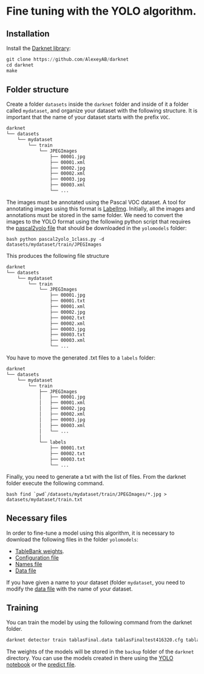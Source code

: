 # Fine tuning with the YOLO algorithm.

## Installation 

Install the [Darknet library](https://pjreddie.com/darknet/yolo/):

```python
git clone https://github.com/AlexeyAB/darknet
cd darknet
make
``` 

## Folder structure

Create a folder ``datasets`` inside the ``darknet`` folder and inside of it a folder called ``mydataset``, and organize your dataset with the following structure. It is important that the name of your dataset starts with the prefix ``VOC``.

```bash
darknet
└── datasets
    └── mydataset
        └── train
            └── JPEGImages
                ├── 00001.jpg
                ├── 00001.xml
                ├── 00002.jpg                
                ├── 00002.xml
                ├── 00003.jpg                                
                ├── 00003.xml
                └── ...
```
The images must be annotated using the Pascal VOC dataset. A tool for annotating images using this format is [LabelImg](https://github.com/tzutalin/labelImg). 
Initially, all the images and annotations must be stored in the same folder. We need to convert the images to the YOLO format using the following python script 
that requires the [pascal2yolo file](../code/yolo/pascal2yolo_1class.py) that should be downloaded in the ``yolomodels`` folder:

``bash
python pascal2yolo_1class.py -d datasets/mydataset/train/JPEGImages 
``

This produces the following file structure
```bash
darknet
└── datasets
    └── mydataset
        └── train
            └── JPEGImages
                ├── 00001.jpg
                ├── 00001.txt
                ├── 00001.xml
                ├── 00002.jpg
                ├── 00002.txt
                ├── 00002.xml
                ├── 00003.jpg                                
                ├── 00003.txt
                ├── 00003.xml
                └── ...
```

You have to move the generated .txt files to a ``labels`` folder:

```bash
darknet
└── datasets
    └── mydataset
        └── train
            ├── JPEGImages
            │   ├── 00001.jpg
            │   ├── 00001.xml
            │   ├── 00002.jpg
            │   ├── 00002.xml
            │   ├── 00003.jpg                                
            │   ├── 00003.xml
            │   └── ...
            │   
            └── labels
                ├── 00001.txt
                ├── 00002.txt
                ├── 00003.txt  
                └── ...
```

Finally, you need to generate a txt with the list of files. From the darknet folder execute the following command.

``bash
find `pwd`/datasets/mydataset/train/JPEGImages/*.jpg > datasets/mydataset/train.txt
``

## Necessary files

In order to fine-tune a model using this algorithm, it is necessary to download the following files in the folder ``yolomodels``:
- [TableBank weights](https://www.dropbox.com/s/jbgosn1t83h1bqi/tablasFinaltrain_10000.weights?dl=1).
- [Configuration file](../code/yolo/tablasFinaltest416320.cfg)
- [Names file](../code/yolo/vocTablas.names)
- [Data file](../code/yolo/tablasFinal.data)

If you have given a name to your dataset (folder ``mydataset``, you need to modify the [data file](../code/yolo/tablasFinal.data) 
with the name of your dataset. 

## Training

You can train the model by using the following command from the darknet folder. 

```bash
darknet detector train tablasFinal.data tablasFinaltest416320.cfg tablasFinaltrain_10000.weights
```

The weights of the models will be stored in the ``backup`` folder of the ``darknet`` directory. 
You can use the models created in there using the [YOLO notebook](https://colab.research.google.com/drive/19x3FL2vUjF0as6CKrYKmjrqsiiUTjkw6)
or the [predict file](./code/yolo/predict.py).



